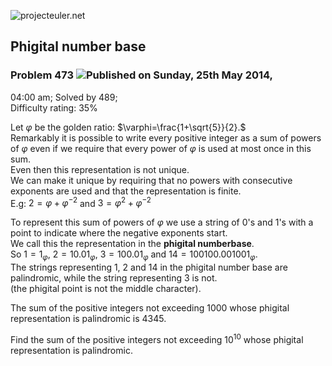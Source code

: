 ![projecteuler.net](images/print_page_logo.png)

## Phigital number base

### Problem 473 ![](images/icon_info.png)Published on Sunday, 25th May 2014,
04:00 am; Solved by 489;  
Difficulty rating: 35%

Let $\varphi$ be the golden ratio: $\varphi=\frac{1+\sqrt{5}}{2}.$  
Remarkably it is possible to write every positive integer as a sum of powers
of $\varphi$ even if we require that every power of $\varphi$ is used at most
once in this sum.  
Even then this representation is not unique.  
We can make it unique by requiring that no powers with consecutive exponents
are used and that the representation is finite.  
E.g: $2=\varphi+\varphi^{-2}$ and $3=\varphi^{2}+\varphi^{-2}$

To represent this sum of powers of $\varphi$ we use a string of 0's and 1's
with a point to indicate where the negative exponents start.  
We call this the representation in the **phigital numberbase**.  
So $1=1_{\varphi}$, $2=10.01_{\varphi}$, $3=100.01_{\varphi}$ and
$14=100100.001001_{\varphi}$.  
The strings representing 1, 2 and 14 in the phigital number base are
palindromic, while the string representing 3 is not.  
(the phigital point is not the middle character).

The sum of the positive integers not exceeding 1000 whose phigital
representation is palindromic is 4345.

Find the sum of the positive integers not exceeding $10^{10}$ whose phigital
representation is palindromic.

  
  

